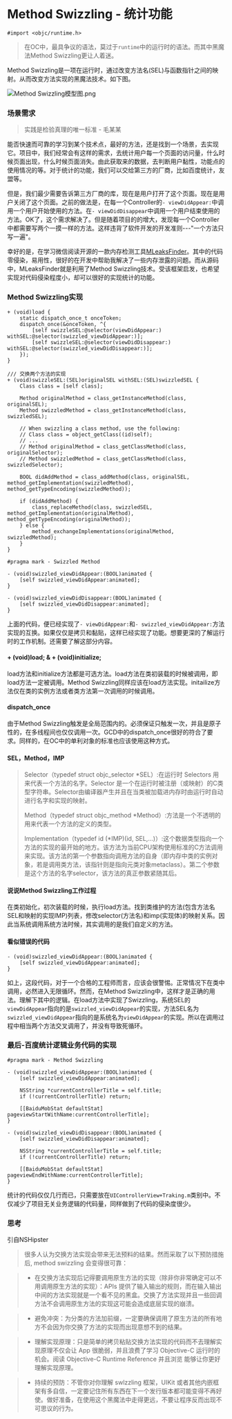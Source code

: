 # Method Swizzling - 统计功能

	#import <objc/runtime.h>
	
> 在OC中，最具争议的语法，莫过于`runtime`中的运行时的语法。而其中黑魔法Method Swizzling更让人着迷。

Method Swizzling是一项在运行时，通过改变方法名(SEL)与函数指针之间的映射。从而改变方法实现的黑魔法技术。如下图。

![Method Swizzling模型图.png](http://upload-images.jianshu.io/upload_images/1626952-940656a52c93368a.png?imageMogr2/auto-orient/strip%7CimageView2/2/w/1240)

### 场景需求

> 实践是检验真理的唯一标准 - 毛某某

能否快速而可靠的学习到某个技术点，最好的方法，还是找到一个场景，去实现它。项目中，我们经常会有这样的需求，去统计用户每一个页面的访问量，什么时候页面出现，什么时候页面消失。由此获取来的数据，去判断用户黏性，功能点的使用情况的等。对于统计的功能，我们可以交给第三方的厂商，比如百度统计，友盟等。

但是，我们最少需要告诉第三方厂商的库，现在是用户打开了这个页面。现在是用户关闭了这个页面。之前的做法是，在每一个Controller的`- viewDidAppear:`中调用一个用户开始使用的方法。在`- viewDidDisappear`中调用一个用户结束使用的方法。OK了，这个需求解决了。但是随着项目的的增大，发现每一个Controller中都需要写两个一摸一样的方法。这样违背了软件开发的开发准则---"一个方法只写一遍"。

幸好的是，在学习微信阅读开源的一款内存检测工具[MLeaksFinder](https://github.com/Zepo/MLeaksFinder)。其中的代码零侵染，易用性，很好的在开发中帮助我解决了一些内存泄露的问题。而从源码中，MLeaksFinder就是利用了Method Swizzling技术。受该框架启发，也希望实现对代码侵染程度小，却可以很好的实现统计的功能。

### Method Swizzling实现
		
	+ (void)load {
	    static dispatch_once_t onceToken;
	    dispatch_once(&onceToken, ^{
	        [self swizzleSEL:@selector(viewDidAppear:) withSEL:@selector(swizzled_viewDidAppear:)];
	        [self swizzleSEL:@selector(viewDidDisappear:) withSEL:@selector(swizzled_viewDidDisappear:)];
	    });
	}
		
	/// 交换两个方法的实现
	+ (void)swizzleSEL:(SEL)originalSEL withSEL:(SEL)swizzledSEL {
	    Class class = [self class];
	    
	    Method originalMethod = class_getInstanceMethod(class, originalSEL);
	    Method swizzledMethod = class_getInstanceMethod(class, swizzledSEL);
	    
	    // When swizzling a class method, use the following:
	    // Class class = object_getClass((id)self);
	    // ...
	    // Method originalMethod = class_getClassMethod(class, originalSelector);
	    // Method swizzledMethod = class_getClassMethod(class, swizzledSelector);
	    
	    BOOL didAddMethod = class_addMethod(class, originalSEL, method_getImplementation(swizzledMethod), method_getTypeEncoding(swizzledMethod));
	    
	    if (didAddMethod) {
	        class_replaceMethod(class, swizzledSEL, method_getImplementation(originalMethod), method_getTypeEncoding(originalMethod));
	    } else {
	        method_exchangeImplementations(originalMethod, swizzledMethod);
	    }
	}
	
	#pragma mark - Swizzled Method
	
	- (void)swizzled_viewDidAppear:(BOOL)animated {
	    [self swizzled_viewDidAppear:animated];
	}
	
	- (void)swizzled_viewDidDisappear:(BOOL)animated {
	    [self swizzled_viewDidDisappear:animated];
	}
	
上面的代码，便已经实现了`- viewDidAppear:`和`- swizzled_viewDidAppear:`方法实现的互换。如果仅仅是拷贝和黏贴，这样已经实现了功能。想要更深的了解运行时的工作机制。还需要了解这部分内容。

#### + (void)load; & + (void)initialize;

load方法和initialize方法都是可选方法。load方法在类初装载的时候被调用，即load方法一定被调用。Method Swizzling同样应该在load方法实现。initailize方法仅在类的实例方法或者类方法第一次调用的时候调用。

#### dispatch_once

由于Method Swizzling触发是全局范围内的。必须保证只触发一次，并且是原子性的，在多线程间也仅仅调用一次。GCD中的dispatch_once很好的符合了要求。同样的，在OC中的单利对象的标准也应该使用这种方式。

#### SEL，Method，IMP

> Selector（typedef struct objc_selector *SEL）:在运行时 Selectors 用来代表一个方法的名字。Selector 是一个在运行时被注册（或映射）的C类型字符串。Selector由编译器产生并且在当类被加载进内存时由运行时自动进行名字和实现的映射。
> 
> Method（typedef struct objc_method *Method）:方法是一个不透明的用来代表一个方法的定义的类型。
> 
> Implementation（typedef id (*IMP)(id, SEL,...)）:这个数据类型指向一个方法的实现的最开始的地方。该方法为当前CPU架构使用标准的C方法调用来实现。该方法的第一个参数指向调用方法的自身（即内存中类的实例对象，若是调用类方法，该指针则是指向元类对象metaclass）。第二个参数是这个方法的名字selector，该方法的真正参数紧随其后。

#### 说说Method Swizzling工作过程

在类初始化，初次装载的时候，执行load方法。找到类维护的方法(包含方法名SEL和映射的实现IMP)列表，修改selector(方法名)和imp(实现体)的映射关系。因此当系统调用系统方法时候，其实调用的是我们自定义的方法。

#### 看似错误的代码

	- (void)swizzled_viewDidAppear:(BOOL)animated {
	    [self swizzled_viewDidAppear:animated];
	}
	
如上，这段代码，对于一个合格的工程师而言，应该会很警惕。正常情况下在类中调用，必然进入无限循环。然而，在Method Swizzling中，这样才是正确的用法。理解下其中的逻辑。在load方法中实现了Swizzling，系统SEL的`viewDidAppear`指向的是`swizzled_viewDidAppear`的实现，方法SEL名为`swizzled_viewDidAppear`指向的是系统名为`viewDidAppear`的实现。所以在调用过程中相当两个方法交叉调用了，并没有导致死循环。
	
### 最后-百度统计逻辑业务代码的实现
	
	#pragma mark - Method Swizzling

	- (void)swizzled_viewDidAppear:(BOOL)animated {
	    [self swizzled_viewDidAppear:animated];
	    
	    NSString *currentControllerTitle = self.title;
	    if (!currentControllerTitle) return;
	    
	    [[BaiduMobStat defaultStat] pageviewStartWithName:currentControllerTitle];
	}
	
	- (void)swizzled_viewDidDisappear:(BOOL)animated {
	    [self swizzled_viewDidDisappear:animated];
	    
	    NSString *currentControllerTitle = self.title;
	    if (!currentControllerTitle) return;
	    
	    [[BaiduMobStat defaultStat] pageviewEndWithName:currentControllerTitle];
	}
	
统计的代码仅仅几行而已，只需要放在`UIControllerView+Traking.m`类别中。不仅减少了项目无关业务逻辑的代码量，同样做到了代码的侵染度很少。

### 思考

引自NSHipster

> 很多人认为交换方法实现会带来无法预料的结果。然而采取了以下预防措施后, method swizzling 会变得很可靠：

> * 在交换方法实现后记得要调用原生方法的实现（除非你非常确定可以不用调用原生方法的实现）：APIs 提供了输入输出的规则，而在输入输出中间的方法实现就是一个看不见的黑盒。交换了方法实现并且一些回调方法不会调用原生方法的实现这可能会造成底层实现的崩溃。

> * 避免冲突：为分类的方法加前缀，一定要确保调用了原生方法的所有地方不会因为你交换了方法的实现而出现意想不到的结果。

> * 理解实现原理：只是简单的拷贝粘贴交换方法实现的代码而不去理解实现原理不仅会让 App 很脆弱，并且浪费了学习 Objective-C 运行时的机会。阅读 Objective-C Runtime Reference 并且浏览 能够让你更好理解实现原理。

> * 持续的预防：不管你对你理解 swlzzling 框架，UIKit 或者其他内嵌框架有多自信，一定要记住所有东西在下一个发行版本都可能变得不再好使。做好准备，在使用这个黑魔法中走得更远，不要让程序反而出现不可思议的行为。